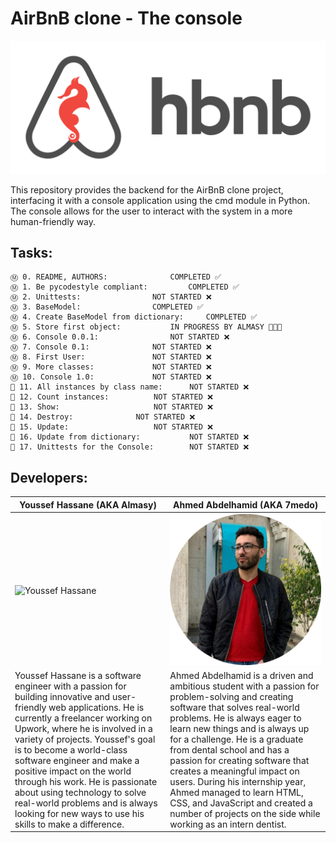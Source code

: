 # AirBnB clone - The console

![AirBnB Logo](https://github.com/Youssef-Hassane/AirBnB_clone/blob/master/images/65f4a1dd9c51265f49d0.png)

This repository provides the backend for the AirBnB clone project, 
interfacing it with a console application using the cmd module in Python.
The console allows for the user to interact with the system in a more human-friendly way.



## Tasks:
```
Ⓜ️ 0. README, AUTHORS:				COMPLETED ✅		
Ⓜ️ 1. Be pycodestyle compliant: 		COMPLETED ✅		
Ⓜ️ 2. Unittests: 				NOT STARTED ❌		
Ⓜ️ 3. BaseModel: 				COMPLETED ✅		
Ⓜ️ 4. Create BaseModel from dictionary:		COMPLETED ✅		
Ⓜ️ 5. Store first object: 			IN PROGRESS BY ALMASY 👨🏻‍💻
Ⓜ️ 6. Console 0.0.1:				NOT STARTED ❌		
Ⓜ️ 7. Console 0.1:				NOT STARTED ❌		
Ⓜ️ 8. First User:				NOT STARTED ❌		
Ⓜ️ 9. More classes:				NOT STARTED ❌		
Ⓜ️ 10. Console 1.0:				NOT STARTED ❌		
🚀 11. All instances by class name:		NOT STARTED ❌
🚀 12. Count instances: 			NOT STARTED ❌
🚀 13. Show: 					NOT STARTED ❌
🚀 14. Destroy: 				NOT STARTED ❌
🚀 15. Update: 					NOT STARTED ❌
🚀 16. Update from dictionary: 			NOT STARTED ❌
🚀 17. Unittests for the Console: 		NOT STARTED ❌
```

## Developers:

| **Youssef Hassane (AKA Almasy)** | **Ahmed Abdelhamid (AKA 7medo)** |
|---|---|
| ![Youssef Hassane](https://github.com/Youssef-Hassane/Screenshot/blob/main/img.png) | ![Ahmed Abdelhamid](https://github.com/Youssef-Hassane/Screenshot/blob/main/Screenshot%202023-11-11%20at%2012.42.16%20AM-fotor-2023111104736.png) |
| Youssef Hassane is a software engineer with a passion for building innovative and user-friendly web applications. He is currently a freelancer working on Upwork, where he is involved in a variety of projects. Youssef's goal is to become a world-class software engineer and make a positive impact on the world through his work. He is passionate about using technology to solve real-world problems and is always looking for new ways to use his skills to make a difference. | Ahmed Abdelhamid is a driven and ambitious student with a passion for problem-solving and creating software that solves real-world problems. He is always eager to learn new things and is always up for a challenge. He is a graduate from dental school and has a passion for creating software that creates a meaningful impact on users. During his internship year, Ahmed managed to learn HTML, CSS, and JavaScript and created a number of projects on the side while working as an intern dentist. |

